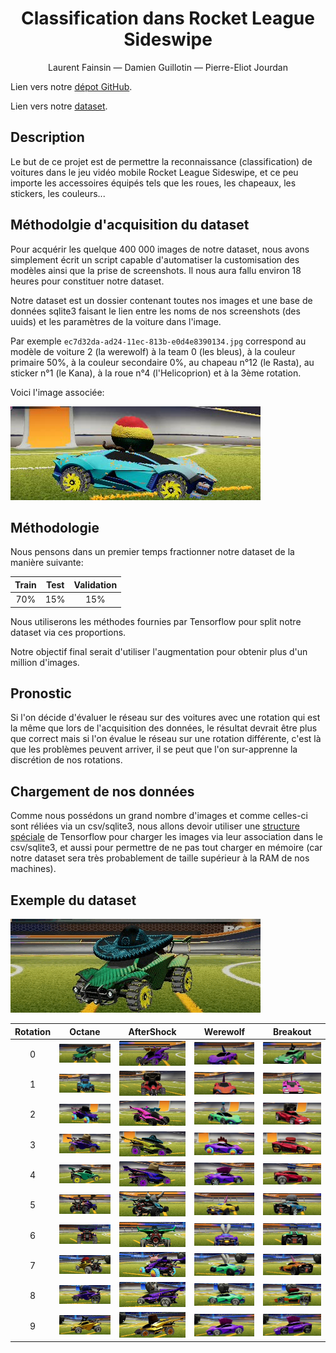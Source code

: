 <center>

# Classification dans Rocket League Sideswipe

Laurent Fainsin &mdash;
Damien Guillotin &mdash;
Pierre-Eliot Jourdan
</center>

Lien vers notre [dépot GitHub](https://github.com/Tocard-Inc/Deep-Learning).

Lien vers notre [dataset](https://fainsil.users.inpt.fr/content/DL/dataset.zip).

## Description

Le but de ce projet est de permettre la reconnaissance (classification) de voitures dans le jeu vidéo mobile Rocket League Sideswipe, et ce peu importe les accessoires équipés tels que les roues, les chapeaux, les stickers, les couleurs...

## Méthodolgie d'acquisition du dataset

Pour acquérir les quelque 400 000 images de notre dataset, nous avons simplement écrit un script capable d'automatiser la customisation des modèles ainsi que la prise de screenshots. Il nous aura fallu environ 18 heures pour constituer notre dataset.

Notre dataset est un dossier contenant toutes nos images et une base de données sqlite3 faisant le lien entre les noms de nos screenshots (des uuids) et les paramètres de la voiture dans l'image.

Par exemple `ec7d32da-ad24-11ec-813b-e0d4e8390134.jpg` correspond au modèle de voiture 2 (la werewolf) à la team 0 (les bleus), à la couleur primaire 50%, à la couleur secondaire 0%, au chapeau n°12 (le Rasta), au sticker n°1 (le Kana), à la roue n°4 (l'Helicoprion) et à la 3ème rotation.

Voici l'image associée:

![](image_methodo.jpg)

## Méthodologie

Nous pensons dans un premier temps fractionner notre dataset de la manière suivante:

| Train | Test  | Validation |
| :---: | :---: | :--------: |
|  70%  |  15%  |    15%     |

Nous utiliserons les méthodes fournies par Tensorflow pour split notre dataset via ces proportions.

Notre objectif final serait d'utiliser l'augmentation pour obtenir plus d'un million d'images.

## Pronostic

Si l'on décide d'évaluer le réseau sur des voitures avec une rotation qui est la même que lors de l'acquisition des données, le résultat devrait être plus que correct mais si l'on évalue le réseau sur une rotation différente, c'est là que les problèmes peuvent arriver, il se peut que l'on sur-apprenne la discrétion de nos rotations.

## Chargement de nos données

Comme nous possédons un grand nombre d'images et comme celles-ci sont réliées via un csv/sqlite3, nous allons devoir utiliser une [structure spéciale](https://www.tensorflow.org/tutorials/load_data/csv#using_tfdata) de Tensorflow pour charger les images via leur association dans le csv/sqlite3, et aussi pour permettre de ne pas tout charger en mémoire (car notre dataset sera très probablement de taille supérieur à la RAM de nos machines).

## Exemple du dataset

![](demo_datas.gif)

| Rotation |         Octane          |       AfterShock        |        Werewolf         |        Breakout         |
| :------: | :---------------------: | :---------------------: | :---------------------: | :---------------------: |
|    0     | ![](demo_datas/0_0.jpg) | ![](demo_datas/1_0.jpg) | ![](demo_datas/2_0.jpg) | ![](demo_datas/3_0.jpg) |
|    1     | ![](demo_datas/0_1.jpg) | ![](demo_datas/1_1.jpg) | ![](demo_datas/2_1.jpg) | ![](demo_datas/3_1.jpg) |
|    2     | ![](demo_datas/0_2.jpg) | ![](demo_datas/1_2.jpg) | ![](demo_datas/2_2.jpg) | ![](demo_datas/3_2.jpg) |
|    3     | ![](demo_datas/0_3.jpg) | ![](demo_datas/1_3.jpg) | ![](demo_datas/2_3.jpg) | ![](demo_datas/3_3.jpg) |
|    4     | ![](demo_datas/0_4.jpg) | ![](demo_datas/1_4.jpg) | ![](demo_datas/2_4.jpg) | ![](demo_datas/3_4.jpg) |
|    5     | ![](demo_datas/0_5.jpg) | ![](demo_datas/1_5.jpg) | ![](demo_datas/2_5.jpg) | ![](demo_datas/3_5.jpg) |
|    6     | ![](demo_datas/0_6.jpg) | ![](demo_datas/1_6.jpg) | ![](demo_datas/2_6.jpg) | ![](demo_datas/3_6.jpg) |
|    7     | ![](demo_datas/0_7.jpg) | ![](demo_datas/1_7.jpg) | ![](demo_datas/2_7.jpg) | ![](demo_datas/3_7.jpg) |
|    8     | ![](demo_datas/0_8.jpg) | ![](demo_datas/1_8.jpg) | ![](demo_datas/2_8.jpg) | ![](demo_datas/3_8.jpg) |
|    9     | ![](demo_datas/0_9.jpg) | ![](demo_datas/1_9.jpg) | ![](demo_datas/2_9.jpg) | ![](demo_datas/3_9.jpg) |
